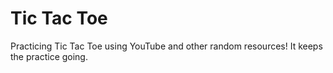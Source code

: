 # Tic Tac Toe

Practicing Tic Tac Toe using YouTube and other random resources! It keeps the practice going.